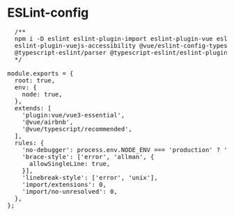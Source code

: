 # ESLint-config
<pre>
  /**
  npm i -D eslint eslint-plugin-import eslint-plugin-vue eslint-config-airbnb-typescript
  eslint-plugin-vuejs-accessibility @vue/eslint-config-typescript @vue/eslint-config-airbnb
  @typescript-eslint/parser @typescript-eslint/eslint-plugin
  */

module.exports = {
  root: true,
  env: {
    node: true,
  },
  extends: [
    'plugin:vue/vue3-essential',
    '@vue/airbnb',
    '@vue/typescript/recommended',
  ],
  rules: {
    'no-debugger': process.env.NODE_ENV === 'production' ? 'warn' : 'off',
    'brace-style': ['error', 'allman', {
      allowSingleLine: true,
    }],
    'linebreak-style': ['error', 'unix'],
    'import/extensions': 0,
    'import/no-unresolved': 0,
  },
};

</pre>

